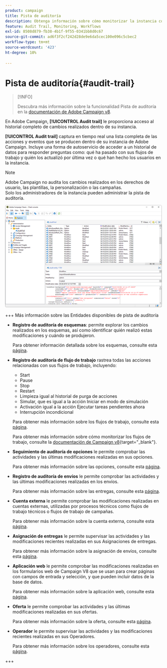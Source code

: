 ```yaml
---
product: campaign
title: Pista de auditoría
description: Obtenga información sobre cómo monitorizar la instancia con la pista de auditoría de Campaign
feature: Audit Trail, Monitoring, Workflows
exl-id: 8508d879-fb38-4b1f-9f55-0341bb8d0c67
source-git-commit: ad6f3f2cf242d28de9e6da5cec100e096c5cbec2
workflow-type: tm+mt
source-wordcount: '423'
ht-degree: 10%

---
```


# Pista de auditoría{#audit-trail}

>[!INFO]
>
>Descubra más información sobre la funcionalidad Pista de auditoría en la [documentación de Adobe Campaign v8](https://experienceleague.adobe.com/es/docs/campaign/campaign-v8/analytics/audit-trail).

En Adobe Campaign, **[!UICONTROL Audit trail]** le proporciona acceso al historial completo de cambios realizados dentro de su instancia.

**[!UICONTROL Audit trail]** captura en tiempo real una lista completa de las acciones y eventos que se producen dentro de su instancia de Adobe Campaign. Incluye una forma de autoservicio de acceder a un historial de datos para responder preguntas como: qué ha pasado con sus flujos de trabajo y quién los actualizó por última vez o qué han hecho los usuarios en la instancia.

>[!NOTE]
>
>Adobe Campaign no audita los cambios realizados en los derechos de usuario, las plantillas, la personalización o las campañas.\
>Solo los administradores de la instancia pueden administrar la pista de auditoría.

![](assets/audit_trail_2.png)

+++ Más información sobre las Entidades disponibles de pista de auditoría

* **Registro de auditoría de esquemas**: permite explorar los cambios realizados en los esquemas, así como identificar quién realizó estas modificaciones y cuándo se produjeron.

  Para obtener información detallada sobre los esquemas, consulte esta [página](../../configuration/using/data-schemas.md).

* **Registro de auditoría de flujo de trabajo** rastrea todas las acciones relacionadas con sus flujos de trabajo, incluyendo:

   * Start
   * Pause
   * Stop
   * Restart
   * Limpieza igual al historial de purga de acciones
   * Simular, que es igual a la acción Iniciar en modo de simulación
   * Activación igual a la acción Ejecutar tareas pendientes ahora
   * Interrupción incondicional

  Para obtener más información sobre los flujos de trabajo, consulte esta [página](../../workflow/using/about-workflows.md).

  Para obtener más información sobre cómo monitorizar los flujos de trabajo, consulte la [documentación de Campaign v8](https://experienceleague.adobe.com/docs/campaign/automation/workflows/monitoring-workflows/monitor-workflow-execution.html?lang=es){target="_blank"}.


* **Seguimiento de auditoría de opciones** le permite comprobar las actividades y las últimas modificaciones realizadas en sus opciones.

  Para obtener más información sobre las opciones, consulte esta [página](../../installation/using/configuring-campaign-options.md).

* **Registro de auditoría de envíos** le permite comprobar las actividades y las últimas modificaciones realizadas en los envíos.

  Para obtener más información sobre las entregas, consulte esta [página](../../delivery/using/communication-channels.md).

* **Cuenta externa** le permite comprobar las modificaciones realizadas en cuentas externas, utilizadas por procesos técnicos como flujos de trabajo técnicos o flujos de trabajo de campañas.

  Para obtener más información sobre la cuenta externa, consulte esta [página](../../installation/using/external-accounts.md).

* **Asignación de entregas** le permite supervisar las actividades y las modificaciones recientes realizadas en sus Asignaciones de entregas.

  Para obtener más información sobre la asignación de envíos, consulte esta [página](../../configuration/using/target-mapping.md).

* **Aplicación web** le permite comprobar las modificaciones realizadas en los formularios web de Campaign V8 que se usan para crear páginas con campos de entrada y selección, y que pueden incluir datos de la base de datos.

  Para obtener más información sobre la aplicación web, consulte esta [página](../../web/using/about-web-applications.md).

* **Oferta** le permite comprobar las actividades y las últimas modificaciones realizadas en sus ofertas.

  Para obtener más información sobre la oferta, consulte esta [página](../../interaction/using/interaction-and-offer-management.md).

* **Operador** le permite supervisar las actividades y las modificaciones recientes realizadas en sus Operadores.

  Para obtener más información sobre los operadores, consulte esta [página](../../platform/using/access-management-operators.md).

+++
